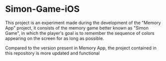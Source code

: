 # Simon-Game-iOS

This project is an experiment made during the development of the "Memory App" project, it consists of the memory game better known as "Simon Game", in which the player's goal is to remember the sequence of colors appearing on the screen for as long as possible.

Compared to the version present in Memory App, the project contained in this repository is more updated and functional
